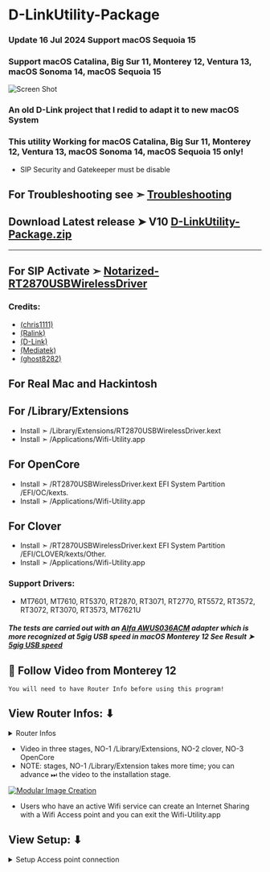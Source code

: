 # D-LinkUtility-Package

### Update 16 Jul 2024 Support macOS Sequoia 15

### Support macOS Catalina, Big Sur 11, Monterey 12, Ventura 13, macOS Sonoma 14, macOS Sequoia 15

![Screen Shot](https://user-images.githubusercontent.com/6248794/160261973-91d444cb-3144-455b-96fa-2ba8bf464798.png)

### An old D-Link project that I redid to adapt it to new macOS System

###  This utility Working for macOS Catalina, Big Sur 11, Monterey 12, Ventura 13, macOS Sonoma 14, macOS Sequoia 15 only!


- SIP Security and Gatekeeper must be disable

## For Troubleshooting see ➣ [Troubleshooting](https://github.com/chris1111/D-LinkUtility-Package/blob/main/Troubleshooting.md)

## Download Latest release ➤ V10 [D-LinkUtility-Package.zip](https://github.com/chris1111/D-LinkUtility-Package/releases/tag/V10)
----------------------------------------------------------------
## For SIP Activate ➣ [Notarized-RT2870USBWirelessDriver](https://github.com/chris1111/D-LinkUtility-Package/releases/download/V10/Notarized-RT2870USBWirelessDriver.zip)

### Credits: 
- [(chris1111)](https://github.com/chris1111) 
- [(Ralink)](https://en.wikipedia.org/wiki/Ralink)
- [(D-Link)](https://us.dlink.com/en/consumer) 
- [(Mediatek)](https://www.mediatek.com)
- [(ghost8282)](https://www.insanelymac.com/forum/profile/2241085-ghost8282/)

## For Real Mac and Hackintosh
## For /Library/Extensions
- Install  ➣ /Library/Extensions/RT2870USBWirelessDriver.kext
- Install  ➣ /Applications/Wifi-Utility.app

## For OpenCore
- Install  ➣ /RT2870USBWirelessDriver.kext EFI System Partition /EFI/OC/kexts.
- Install  ➣ /Applications/Wifi-Utility.app

## For Clover
- Install  ➣ /RT2870USBWirelessDriver.kext EFI System Partition /EFI/CLOVER/kexts/Other.
- Install  ➣ /Applications/Wifi-Utility.app

### Support Drivers:
- MT7601, MT7610, RT5370, RT2870, RT3071, RT2770, RT5572, RT3572, RT3072, RT3070, RT3573, MT7621U

##### The tests are carried out with an [Alfa AWUS036ACM](https://www.amazon.ca/Alfa-AWUS036ACM-Long-Range-Dual-Band-Wireless/dp/B073X6RL9D) adapter which is more recognized at 5gig USB speed in macOS Monterey 12 See Result ➤  [5gig USB speed](https://user-images.githubusercontent.com/6248794/160301333-85e357d4-29ab-4520-b70f-970858cfec28.png)


## 🔽 Follow Video  from Monterey 12 
`You will need to have Router Info before using this program!`
## View Router Infos: ⬇︎
<details> 
  <summary>Router Infos</summary>
  
  ![RouterInfos](https://github.com/chris1111/D-LinkUtility-Package/assets/6248794/c3e00bdf-0757-4b40-83a1-713364b54e1a)

 </details>
  
- Video in three stages, NO-1 /Library/Extensions, NO-2 clover, NO-3 OpenCore
- NOTE: stages, NO-1 /Library/Extension takes more time; you can advance ⏭ the video to the installation stage.

[![Modular Image Creation](https://i87.servimg.com/u/f87/17/99/48/98/68747410.png)](https://youtu.be/tl9Jn6XC1C4)


- Users who have an active Wifi service can create an Internet Sharing with a Wifi Access point and you can exit the Wifi-Utility.app
## View Setup: ⬇︎
<details> 
  <summary>Setup Access point connection</summary>
  

![Screen Shot 1](https://user-images.githubusercontent.com/6248794/160517869-2626effb-d8ee-4855-b777-02be9e6f1261.png)

![Screen Shot 2](https://user-images.githubusercontent.com/6248794/160517871-692cb5be-e92b-45aa-a9ee-126ec145a62c.png)

![Screen Shot 3](https://user-images.githubusercontent.com/6248794/160517872-a3b15697-292a-4893-b2ca-9afd7e185b2f.png)

![Screen Shot 4](https://user-images.githubusercontent.com/6248794/160517873-840af00c-3e8e-4996-875e-61d68262811f.png)

![Screen Shot 5](https://user-images.githubusercontent.com/6248794/160517875-ad58fe9e-ddbf-409d-9e8a-0aa38aace7bd.png)

 </details>

